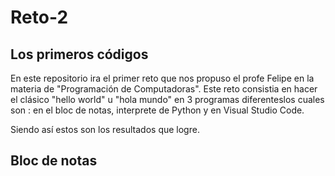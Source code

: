 # Reto-2 
## Los primeros códigos
En este repositorio ira el primer reto que nos propuso el profe Felipe en la materia de "Programación de Computadoras". Este reto consistia en hacer el clásico "hello world" u "hola mundo" en 3 programas diferenteslos cuales son : en el bloc de notas, interprete de Python y en Visual Studio Code.

Siendo así estos son los resultados que logre.

## Bloc de notas
